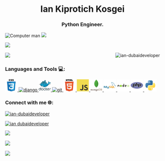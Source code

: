 
<h1 align="center"> Ian Kiprotich Kosgei </h1>
<h3 align="center"> Python Engineer. </h3>


<img height="200" width="400" src="https://64.media.tumblr.com/9aec816b1c75f428315e2c54bb5ff4e2/tumblr_nvw4o9ngNe1ugza5oo1_640.gif" alt="Computer man"> ![](https://quotes-github-readme.vercel.app/api?type=horizontal&theme=gruvbox) 

<a target="_blank" rel="noopener noreferrer nofollow" href="https://raw.githubusercontent.com/rawandahmad698/rawandahmad698/master/assets/github-snake.svg"><img width="800" src="https://raw.githubusercontent.com/rawandahmad698/rawandahmad698/master/assets/github-snake.svg" style="max-width: 100%;"></a>

<p align="left">  <img src="https://komarev.com/ghpvc/?username=ian-dubaideveloper&label=Profile%20views&color=0e75b6&style=flat" alt="ian-dubaideveloper"  align="right">  </p>

![](https://github-profile-trophy.vercel.app/?username=ian-dubaideveloper&theme=gruvbox&no-frame=false&no-bg=false&margin-w=4)

<h3 align="left">Languages and Tools 💻:</h3>
<p align="left"> <a href="https://www.w3schools.com/css/" target="_blank" rel="noreferrer"> <img src="https://raw.githubusercontent.com/devicons/devicon/master/icons/css3/css3-original-wordmark.svg" alt="css3" width="40" height="40"/> </a> <a href="https://www.djangoproject.com/" target="_blank" rel="noreferrer"> <img src="https://cdn.worldvectorlogo.com/logos/django.svg" alt="django" width="40" height="40"/> </a> <a href="https://www.docker.com/" target="_blank" rel="noreferrer"> <img src="https://raw.githubusercontent.com/devicons/devicon/master/icons/docker/docker-original-wordmark.svg" alt="docker" width="40" height="40"/> </a> <a href="https://git-scm.com/" target="_blank" rel="noreferrer"> <img src="https://www.vectorlogo.zone/logos/git-scm/git-scm-icon.svg" alt="git" width="40" height="40"/> </a> <a href="https://www.w3.org/html/" target="_blank" rel="noreferrer"> <img src="https://raw.githubusercontent.com/devicons/devicon/master/icons/html5/html5-original-wordmark.svg" alt="html5" width="40" height="40"/> </a> <a href="https://developer.mozilla.org/en-US/docs/Web/JavaScript" target="_blank" rel="noreferrer"> <img src="https://raw.githubusercontent.com/devicons/devicon/master/icons/javascript/javascript-original.svg" alt="javascript" width="40" height="40"/> </a> <a href="https://www.mongodb.com/" target="_blank" rel="noreferrer"> <img src="https://raw.githubusercontent.com/devicons/devicon/master/icons/mongodb/mongodb-original-wordmark.svg" alt="mongodb" width="40" height="40"/> </a> <a href="https://www.mysql.com/" target="_blank" rel="noreferrer"> <img src="https://raw.githubusercontent.com/devicons/devicon/master/icons/mysql/mysql-original-wordmark.svg" alt="mysql" width="40" height="40"/> </a> <a href="https://nodejs.org" target="_blank" rel="noreferrer"> <img src="https://raw.githubusercontent.com/devicons/devicon/master/icons/nodejs/nodejs-original-wordmark.svg" alt="nodejs" width="40" height="40"/> </a> <a href="https://www.php.net" target="_blank" rel="noreferrer"> <img src="https://raw.githubusercontent.com/devicons/devicon/master/icons/php/php-original.svg" alt="php" width="40" height="40"/> </a> <a href="https://www.python.org" target="_blank" rel="noreferrer"> <img src="https://raw.githubusercontent.com/devicons/devicon/master/icons/python/python-original.svg" alt="python" width="40" height="40"/> </a> </p>

<h3 align="left">Connect with me 🌐:</h3>
<p align="left">
<a href="https://linkedin.com/in/ian-dubaideveloper" target="blank"><img align="center" src="https://raw.githubusercontent.com/rahuldkjain/github-profile-readme-generator/master/src/images/icons/Social/linked-in-alt.svg" alt="ian-dubaideveloper" height="30" width="40" /></a>
  
<a href="https://www.youtube.com/c/ian dubaideveloper" target="blank"><img align="center" src="https://raw.githubusercontent.com/rahuldkjain/github-profile-readme-generator/master/src/images/icons/Social/youtube.svg" alt="ian dubaideveloper" height="30" width="40" /></a>
</p>

![](https://github-readme-stats.vercel.app/api?username=ian-dubaideveloper&theme=midnight-purple&hide_border=false&include_all_commits=true&count_private=true)<br/> 

![](https://github-readme-streak-stats.herokuapp.com/?user=ian-dubaideveloper&theme=midnight-purple&hide_border=false)<br/>

![](https://github-readme-stats.vercel.app/api/top-langs/?username=ian-dubaideveloper&theme=midnight-purple&hide_border=false&include_all_commits=true&count_private=true&layout=compact)





<!-- Proudly created by ian kiprotich kosgei
